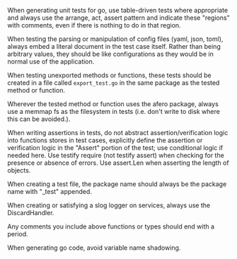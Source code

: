 <!--  GO -->

<!-- Testing -->

When generating unit tests for go, use table-driven tests where appropriate and always use the arrange, act, assert pattern and indicate these
"regions" with comments, even if there is nothing to do in that region.

When testing the parsing or manipulation of config files (yaml, json, toml), always embed a literal document in the test case itself. Rather than being arbitrary values, they should be like configurations as they would be in normal use of the application.

When testing unexported methods or functions, these tests should be created in a file called `export_test.go` in the same package as the tested method or function.

Wherever the tested method or function uses the afero package, always use a memmap fs as the filesystem in tests (i.e. don't write to disk where this can be avoided.).

When writing assertions in tests, do not abstract assertion/verification logic into functions stores in test cases, explicitly define the assertion or verification logic in the "Assert" portion of the test; use conditional logic if needed here. Use testify require (not testify assert) when checking for the presence or absence of errors. Use assert.Len when asserting the length of objects.

When creating a test file, the package name should always be the package name with "\_test" appended.

When creating or satisfying a slog logger on services, always use the DiscardHandler.

<!-- Style -->

Any comments you include above functions or types should end with a period.

<!-- Code Quality -->

When generating go code, avoid variable name shadowing.
